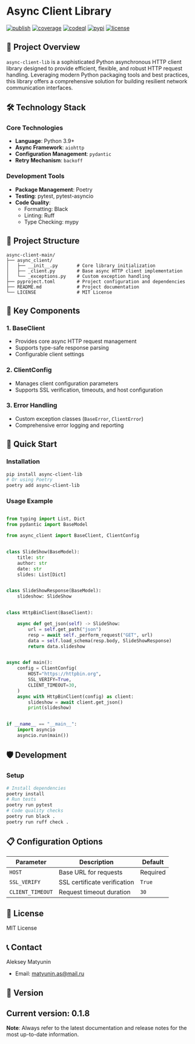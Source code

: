 # Async Client Library

[![publish](https://github.com/mas-aleksey/async-client/workflows/Build/badge.svg)](https://github.com/mas-aleksey/async-client/actions?query=workflow%3A%22build%22)
[![coverage](https://coveralls.io/repos/mas-aleksey/async-client/badge.svg)](https://coveralls.io/r/mas-aleksey/async-client?branch=python-3)
[![codeql](https://github.com/mas-aleksey/async-client/workflows/CodeQL/badge.svg)](https://github.com/mas-aleksey/async-client/actions/workflows/codeql-analysis.yml)
[![pypi](https://img.shields.io/pypi/v/async-client-lib.svg)](https://pypi.python.org/pypi/async-client-lib)
[![license](https://img.shields.io/github/license/mas-aleksey/async-client)](https://github.com/mas-aleksey/async-client/blob/main/LICENSE)

## 🚀 Project Overview
`async-client-lib` is a sophisticated Python asynchronous HTTP client library designed to provide efficient, flexible, and robust HTTP request handling. Leveraging modern Python packaging tools and best practices, this library offers a comprehensive solution for building resilient network communication interfaces.
## 🛠 Technology Stack
### Core Technologies
- **Language**: Python 3.9+
- **Async Framework**: `aiohttp`
- **Configuration Management**: `pydantic`
- **Retry Mechanism**: `backoff`
### Development Tools
- **Package Management**: Poetry
- **Testing**: pytest, pytest-asyncio
- **Code Quality**: 
  - Formatting: Black
  - Linting: Ruff
  - Type Checking: mypy
## 📂 Project Structure
```
async-client-main/
├── async_client/
│   ├── __init__.py       # Core library initialization
│   ├── _client.py        # Base async HTTP client implementation
│   └── _exceptions.py    # Custom exception handling
├── pyproject.toml        # Project configuration and dependencies
├── README.md             # Project documentation
└── LICENSE               # MIT License
```
## 🔧 Key Components
### 1. BaseClient
- Provides core async HTTP request management
- Supports type-safe response parsing
- Configurable client settings
### 2. ClientConfig
- Manages client configuration parameters
- Supports SSL verification, timeouts, and host configuration
### 3. Error Handling
- Custom exception classes (`BaseError`, `ClientError`)
- Comprehensive error logging and reporting
## 🚀 Quick Start
### Installation
```bash
pip install async-client-lib
# Or using Poetry
poetry add async-client-lib
```
### Usage Example
```python

from typing import List, Dict
from pydantic import BaseModel

from async_client import BaseClient, ClientConfig


class SlideShow(BaseModel):
    title: str
    author: str
    date: str
    slides: List[Dict]


class SlideShowResponse(BaseModel):
    slideshow: SlideShow


class HttpBinClient(BaseClient):

    async def get_json(self) -> SlideShow:
        url = self.get_path("json")
        resp = await self._perform_request("GET", url)
        data = self.load_schema(resp.body, SlideShowResponse)
        return data.slideshow


async def main():
    config = ClientConfig(
        HOST="https://httpbin.org",
        SSL_VERIFY=True,
        CLIENT_TIMEOUT=30,
    )
    async with HttpBinClient(config) as client:
        slideshow = await client.get_json()
        print(slideshow)


if __name__ == "__main__":
    import asyncio
    asyncio.run(main())

```
## 🛡 Development
### Setup
```bash
# Install dependencies
poetry install
# Run tests
poetry run pytest
# Code quality checks
poetry run black .
poetry run ruff check .
```
## 📋 Configuration Options
| Parameter      | Description                     | Default   |
|---------------|--------------------------------|-----------|
| `HOST`        | Base URL for requests          | Required  |
| `SSL_VERIFY`  | SSL certificate verification   | `True`    |
| `CLIENT_TIMEOUT` | Request timeout duration     | `30`      |
## 📄 License
MIT License
## 📞 Contact
Aleksey Matyunin
- Email: matyunin.as@mail.ru
## 🔖 Version
Current version: 0.1.8
---
**Note**: Always refer to the latest documentation and release notes for the most up-to-date information.